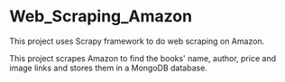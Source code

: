 # Web_Scraping_Amazon
This project uses Scrapy framework to do web scraping on Amazon.

This project scrapes Amazon to find the books' name, author, price and image links and stores them in a MongoDB database. 
